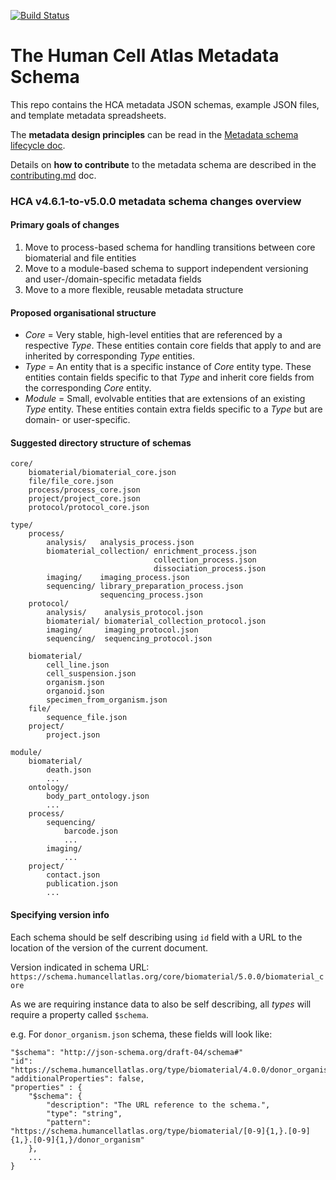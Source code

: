 [![Build Status](https://travis-ci.org/HumanCellAtlas/metadata-schema.svg)](https://travis-ci.org/HumanCellAtlas/metadata-schema)


# The Human Cell Atlas Metadata Schema

This repo contains the HCA metadata JSON schemas, example JSON files, and template metadata spreadsheets.

The **metadata design principles** can be read in the [Metadata schema lifecycle doc](docs/Metadata_schema_lifecycle_doc.md).

Details on **how to contribute** to the metadata schema are described in the [contributing.md](contributing.md) doc.


### HCA v4.6.1-to-v5.0.0 metadata schema changes overview

#### Primary goals of changes

1. Move to process-based schema for handling transitions between core biomaterial and file entities
1. Move to a module-based schema to support independent versioning and user-/domain-specific metadata fields
1. Move to a more flexible, reusable metadata structure

#### Proposed organisational structure 

* *Core* = Very stable, high-level entities that are referenced by a respective *Type*. These entities contain core fields that apply to and are inherited by corresponding *Type* entities.
* *Type* = An entity that is a specific instance of *Core* entity type. These entities contain fields specific to that *Type* and inherit core fields from the corresponding *Core* entity.
* *Module* = Small, evolvable entities that are extensions of an existing *Type* entity. These entities contain extra fields specific to a *Type* but are domain- or user-specific.

#### Suggested directory structure of schemas

```
core/
    biomaterial/biomaterial_core.json	
    file/file_core.json
    process/process_core.json
    project/project_core.json
    protocol/protocol_core.json
 
type/
    process/    
        analysis/   analysis_process.json
        biomaterial_collection/ enrichment_process.json
                                collection_process.json
                                dissociation_process.json
        imaging/    imaging_process.json
        sequencing/	library_preparation_process.json
                    sequencing_process.json
    protocol/  
        analysis/    analysis_protocol.json
        biomaterial/ biomaterial_collection_protocol.json
        imaging/     imaging_protocol.json
        sequencing/  sequencing_protocol.json
                  
    biomaterial/
        cell_line.json
        cell_suspension.json
        organism.json
        organoid.json
        specimen_from_organism.json
    file/		
        sequence_file.json
    project/	
        project.json
 
module/
    biomaterial/
        death.json
        ...
    ontology/
        body_part_ontology.json
        ...
    process/
        sequencing/
            barcode.json
            ...
        imaging/
            ...
    project/
        contact.json
        publication.json
        ...

```

#### Specifying version info

Each schema should be self describing using `id` field with a URL to the location of the version of the current document. 

Version indicated in schema URL: `https://schema.humancellatlas.org/core/biomaterial/5.0.0/biomaterial_core`

As we are requiring instance data to also be self describing, all *types* will require a property called `$schema`. 

e.g. For `donor_organism.json` schema, these fields will look like: 

``` 
"$schema": "http://json-schema.org/draft-04/schema#"
"id": "https://schema.humancellatlas.org/type/biomaterial/4.0.0/donor_organism"
"additionalProperties": false,
"properties" : {
    "$schema": {
        "description": "The URL reference to the schema.",
        "type": "string",
        "pattern": "https://schema.humancellatlas.org/type/biomaterial/[0-9]{1,}.[0-9]{1,}.[0-9]{1,}/donor_organism"
    },
    ...
}
```

